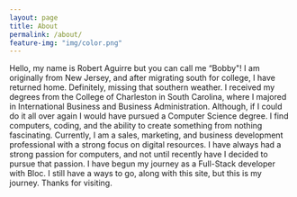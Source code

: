 ```yaml
---
layout: page
title: About
permalink: /about/
feature-img: "img/color.png"
---
```


Hello, my name is Robert Aguirre but you can call me “Bobby"! I am originally from New Jersey, and after migrating south for college, I have returned home. Definitely, missing that southern weather. 
I received my degrees from the College of Charleston in South Carolina, where I majored in International Business and Business Administration. Although, if I could do it all over again I would have 
pursued a Computer Science degree. I find computers, coding, and the ability to create something from nothing fascinating. Currently, I am a sales, marketing, and business development professional 
with a strong focus on digital resources. I have always had a strong passion for computers, and not until recently have I decided to pursue that passion. I have begun my journey as a Full-Stack developer
with Bloc. I still have a ways to go, along with this site, but this is my journey. Thanks for visiting.




